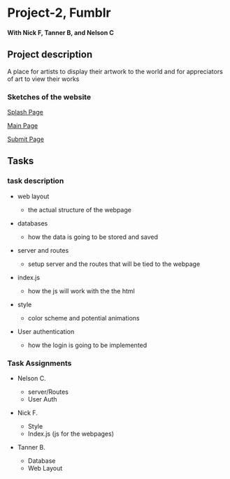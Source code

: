 # Project-2, Fumblr

#### With Nick F, Tanner B, and Nelson C

## Project description

A place for artists to display their artwork to the world and for appreciators of art to view their works

### Sketches of the website

[Splash Page](https://github.com/NelsonCad/Project-2/blob/master/public/images/Web%201920%20%E2%80%93%201.png?raw=true)

[Main Page](https://github.com/NelsonCad/Project-2/blob/master/public/images/Web%201920%20%E2%80%93%202.png?raw=true)

[Submit Page](https://github.com/NelsonCad/Project-2/blob/master/public/images/Web%201920%20%E2%80%93%203.png?raw=true)

## Tasks
### task description
* web layout
    - the actual structure of the webpage

* databases
    - how the data is going to be stored and saved

* server and routes
    - setup server and the routes that will be tied to the webpage

* index.js
    -  how the js will work with the the html

* style
    - color scheme and potential animations

* User authentication
    - how the login is going to be implemented

### Task Assignments

* Nelson C.
    - server/Routes
    - User Auth

* Nick F.
    - Style
    - Index.js (js for the webpages)

* Tanner B.
    - Database
    - Web Layout